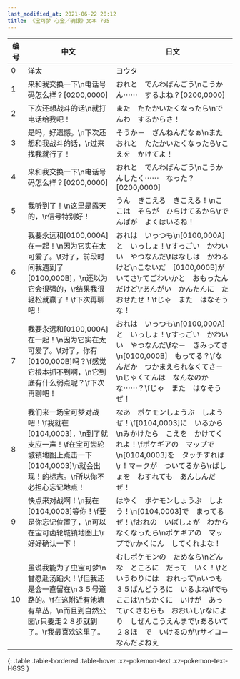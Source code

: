 ```yaml
---
last_modified_at: 2021-06-22 20:12
title: 《宝可梦 心金／魂银》文本 705
---
```

| 编号 | 中文 | 日文 |
| ---- | ---- | ---- |
| 0 | 洋太 | ヨウタ |
| 1 | 来和我交换一下\n电话号码怎么样？[0200,0000] | おれと　でんわばんごう\nこうかん⋯⋯　するよね？[0200,0000] |
| 2 | 下次还想战斗的话\n就打电话给我吧！ | また　たたかいたくなったら\nでんわ　するからさ！ |
| 3 | 是吗，好遗憾。\n下次还想和我战斗的话，\r过来找我就行了！ | そうか－　ざんねんだなぁ\nまた　おれと　たたかいたくなったら\rこえを　かけてよ！ |
| 4 | 来和我交换一下\n电话号码怎么样？[0200,0000] | おれと　でんわばんごう\nこうかんしたく⋯⋯　なった？[0200,0000] |
| 5 | 我听到了！\n这里是露天的，\r信号特别好！ | うん　きこえる　きこえる！\nここは　そらが　ひらけてるから\rでんぱが　よくはいるね！ |
| 6 | 我要永远和[0100,000A]在一起！\n因为它实在太可爱了。\f对了，前段时间我遇到了[0100,000B]，\n还以为它会很强的，\r结果我很轻松就赢了！\f下次再聊吧！ | おれは　いっつも\n[0100,000A]と　いっしょ！\rすっごい　かわいい　やつなんだ\fはなしは　かわるけど\nこないだ　[0100,000B]が　いてさ\rてごわいかと　おもったんだけど\rあんがい　かんたんに　たおせたぜ！\fじゃ　また　はなそうな！ |
| 7 | 我要永远和[0100,000A]在一起！\n因为它实在太可爱了。\f对了，你有[0100,000B]吗？\f感觉它根本抓不到啊，\n它到底有什么弱点呢？\f下次再聊吧！ | おれは　いっつも\n[0100,000A]と　いっしょ！\rすっごい　かわいい　やつなんだ\fな－　きみってさ\n[0100,000B]　もってる？\fなんだか　つかまえられなくてさ－\nじゃくてんは　なんなのかな⋯⋯？\fじゃ　また　はなそうぜ！ |
| 8 | 我们来一场宝可梦对战吧！\f我就在[0104,0003]，\n到了就支应一声！\f在宝可齿轮城镇地图上点击一下[0104,0003]\n就会出现！的标志。\r所以你不必担心忘记地点！ | なあ　ポケモンしょうぶ　しようぜ！\f[0104,0003]に　いるから\nみかけたら　こえを　かけてくれよ！\fポケギアの　マップで\n[0104,0003]を　タッチすれば\r！マ－クが　ついてるから\rばしょを　わすれても　あんしんだぜ！ |
| 9 | 快点来对战啊！\n我在[0104,0003]等你！\f要是你忘记位置了，\n可以在宝可齿轮城镇地图上\r好好确认一下！ | はやく　ポケモンしょうぶ　しよう！\n[0104,0003]で　まってるぜ！\fおれの　いばしょが　わからなくなったら\nポケギアの　マップで\rかくにん　してくれよな！ |
| 10 | 虽说我能为了虫宝可梦\n甘愿赴汤蹈火！\f但我还是会一直留在\n３５号道路的。\f在这附近有池塘有草丛，\n而且到自然公园\r只要走２８步就到了。\r我最喜欢这里了。 | むしポケモンの　ためなら\nどんな　ところに　だって　いく！\fと　いうわりには　おれって\nいつも　３５ばんどうろに　いるよね\fでも　ここは\nちかくに　いけが　あって\rくさむらも　おおいし\rなにより　しぜんこうえんまで\rあるいて　２８ほ　で　いけるのが\rサイコ－　なんだよねえ |
{: .table .table-bordered .table-hover .xz-pokemon-text .xz-pokemon-text-HGSS }